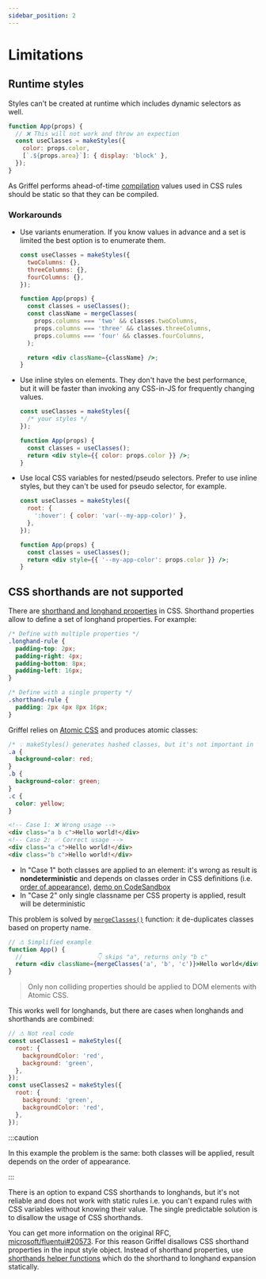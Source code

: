 ```yaml
---
sidebar_position: 2
---
```


# Limitations

## Runtime styles

Styles can't be created at runtime which includes dynamic selectors as well.

```jsx
function App(props) {
  // ❌ This will not work and throw an expection
  const useClasses = makeStyles({
    color: props.color,
    [`.${props.area}`]: { display: 'block' },
  });
}
```

As Griffel performs ahead-of-time [compilation](/react/ahead-of-time-compilation/introduction) values used in CSS rules should be static so that they can be compiled.

### Workarounds

- Use variants enumeration. If you know values in advance and a set is limited the best option is to enumerate them.

  ```jsx
  const useClasses = makeStyles({
    twoColumns: {},
    threeColumns: {},
    fourColumns: {},
  });

  function App(props) {
    const classes = useClasses();
    const className = mergeClasses(
      props.columns === 'two' && classes.twoColumns,
      props.columns === 'three' && classes.threeColumns,
      props.columns === 'four' && classes.fourColumns,
    );

    return <div className={className} />;
  }
  ```

- Use inline styles on elements. They don't have the best performance, but it will be faster than invoking any CSS-in-JS for frequently changing values.

  ```jsx
  const useClasses = makeStyles({
    /* your styles */
  });

  function App(props) {
    const classes = useClasses();
    return <div style={{ color: props.color }} />;
  }
  ```

- Use local CSS variables for nested/pseudo selectors. Prefer to use inline styles, but they can't be used for pseudo selector, for example.

  ```jsx
  const useClasses = makeStyles({
    root: {
      ':hover': { color: 'var(--my-app-color)' },
    },
  });

  function App(props) {
    const classes = useClasses();
    return <div style={{ '--my-app-color': props.color }} />;
  }
  ```

## CSS shorthands are not supported

There are [shorthand and longhand properties](https://developer.mozilla.org/en-US/docs/Web/CSS/Shorthand_properties) in CSS. Shorthand properties allow to define a set of longhand properties. For example:

```css
/* Define with multiple properties */
.longhand-rule {
  padding-top: 2px;
  padding-right: 4px;
  padding-bottom: 8px;
  padding-left: 16px;
}

/* Define with a single property */
.shorthand-rule {
  padding: 2px 4px 8px 16px;
}
```

Griffel relies on [Atomic CSS](/react/guides/atomic-css) and produces atomic classes:

```css
/* 💡 makeStyles() generates hashed classes, but it's not important in this example */
.a {
  background-color: red;
}
.b {
  background-color: green;
}
.c {
  color: yellow;
}
```

```html
<!-- Case 1: ❌ Wrong usage -->
<div class="a b c">Hello world!</div>
<!-- Case 2: ✅ Correct usage -->
<div class="a c">Hello world!</div>
<div class="b c">Hello world!</div>
```

- In "Case 1" both classes are applied to an element: it's wrong as result is **nondeterministic** and depends on classes order in CSS definitions (i.e. [order of appearance](https://www.w3.org/TR/css-cascade-3/#cascade-order)), [demo on CodeSandbox](https://codesandbox.io/s/css-insertion-order-matters-mgt6y)
- In "Case 2" only single classname per CSS property is applied, result will be deterministic

This problem is solved by [`mergeClasses()`](https://github.com/microsoft/griffel/blob/main/packages/core/src/mergeClasses.ts) function: it de-duplicates classes based on property name.

```jsx
// ⚠ Simplified example
function App() {
  //                     👇 skips "a", returns only "b c"
  return <div className={mergeClasses('a', 'b', 'c')}>Hello world</div>;
}
```

> Only non colliding properties should be applied to DOM elements with Atomic CSS.

This works well for longhands, but there are cases when longhands and shorthands are combined:

```js
// ⚠ Not real code
const useClasses1 = makeStyles({
  root: {
    backgroundColor: 'red',
    background: 'green',
  },
});
const useClasses2 = makeStyles({
  root: {
    background: 'green',
    backgroundColor: 'red',
  },
});
```

:::caution

In this example the problem is the same: both classes will be applied, result depends on the order of appearance.

:::

There is an option to expand CSS shorthands to longhands, but it's not reliable and does not work with static rules i.e. you can't expand rules with CSS variables without knowing their value. The single predictable solution is to disallow the usage of CSS shorthands.

You can get more information on the original RFC, [microsoft/fluentui#20573](https://github.com/microsoft/fluentui/pull/20573). For this reason Griffel disallows CSS shorthand properties in the input style object. Instead of shorthand properties, use [shorthands helper functions](/react/api/shorthands) which do the shorthand to longhand expansion statically.
